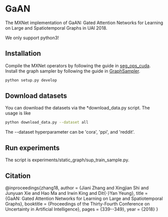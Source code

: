 # GaAN

The MXNet implementation of GaAN: Gated Attention Networks for Learning on Large and Spatiotemporal Graphs
 in UAI 2018.


We only support python3!

## Installation

Compile the MXNet operators by following the guide in [seg_ops_cuda](seg_ops_cuda).
Install the graph sampler by following the guide in [GraphSampler](GraphSampler).

```bash
python setup.py develop
```

## Download datasets
You can download the datasets via the *download_data.py script. The usage is like
```bash
python download_data.py --dataset all
```
The --dataset hyperparameter can be 'cora', 'ppi', and 'reddit'.

## Run experiments
The script is experiments/static_graph/sup_train_sample.py. 

## Citation
@inproceedings{zhang18,
  author    = {Jiani Zhang and Xingjian Shi and Junyuan Xie and Hao Ma and Irwin King and Dit{-}Yan Yeung},
  title     = {GaAN: Gated Attention Networks for Learning on Large and Spatiotemporal Graphs},
  booktitle = {Proceedings of the Thirty-Fourth Conference on Uncertainty in Artificial Intelligence},
  pages     = {339--349},
  year      = {2018}
}
